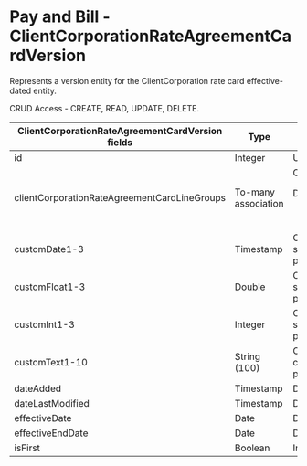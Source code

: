 # Pay and Bill - ClientCorporationRateAgreementCardVersion

Represents a version entity for the ClientCorporation rate card effective-dated entity.

CRUD Access - CREATE, READ, UPDATE, DELETE.

<table>
    <colgroup>
        <col width="20%" />
        <col width="20%" />
        <col width="20%" />
        <col width="20%" />
        <col width="20%" />
    </colgroup>
    <thead>
        <tr class="header">
            <th>ClientCorporationRateAgreementCardVersion fields</th>
            <th>Type</th>
            <th>Description</th>
            <th>Not null</th>
            <th>Read-only</th>
        </tr>
    </thead>
    <tbody>
        <tr class="even">
            <td>id</td>
            <td>Integer</td>
            <td>Unique identifier for this entity.</td>
            <td>X</td>
            <td>X</td>
        </tr>
        <tr class="odd">
            <td>clientCorporationRateAgreementCardLineGroups</td>
            <td>To-many association</td>
            <td>ClientCorporationRateAgreementCardLineGroup.
                <p>Default fields:</p>
                <ul>
                    <li>id</li>
                </ul>
            </td>
            <td></td>
            <td>X</td>
        </tr>
        <tr class="even">
            <td>customDate1-3</td>
            <td>Timestamp</td>
            <td>Configurable date fields that can be used to store custom data depending on the needs of a particular deployment.</td>
            <td></td>
            <td></td>
        </tr>
        <tr class="odd">
            <td>customFloat1-3</td>
            <td>Double</td>
            <td>Configurable numeric fields that can be used to store custom data depending on the needs of a particular deployment.</td>
            <td></td>
            <td></td>
        </tr>
        <tr class="even">
            <td>customInt1-3</td>
            <td>Integer</td>
            <td>Configurable numeric fields that can be used to store custom data depending on the needs of a particular deployment.</td>
            <td></td>
            <td></td>
        </tr>
        <tr class="odd">
            <td>customText1-10</td>
            <td>String (100)</td>
            <td>Configurable text fields that can be used to store custom data depending on the needs of a particular deployment.</td>
            <td></td>
            <td></td>
        </tr>
        <tr class="even">
            <td>dateAdded</td>
            <td>Timestamp</td>
            <td>Date the entity was added.</td>
            <td>X</td>
            <td></td>
        </tr>
        <tr class="odd">
            <td>dateLastModified</td>
            <td>Timestamp</td>
            <td>Date last modified.</td>
            <td>X</td>
            <td></td>
        </tr>
        <tr class="even">
            <td>effectiveDate</td>
            <td>Date</td>
            <td>Date when the record is effective.</td>
            <td>X</td>
            <td></td>
        </tr>
        <tr class="odd">
            <td>effectiveEndDate</td>
            <td>Date</td>
            <td>Date until when the record is effective.</td>
            <td></td>
            <td></td>
        </tr>
        <tr class="even">
            <td>isFirst</td>
            <td>Boolean</td>
            <td>Indicates if this is the first version.</td>
            <td>X</td>
            <td></td>
        </tr>
    </tbody>
</table>
